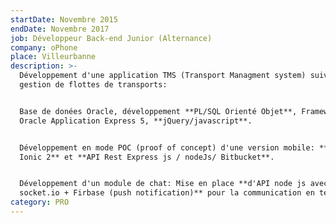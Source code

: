 ```yaml
---
startDate: Novembre 2015
endDate: Novembre 2017
job: Développeur Back-end Junior (Alternance)
company: oPhone
place: Villeurbanne
description: >-
  Développement d'une application TMS (Transport Managment system) suivi et
  gestion de flottes de transports:


  Base de donées Oracle, développement **PL/SQL Orienté Objet**, Framework
  Oracle Application Express 5, **jQuery/javascript**. 


  Développement en mode POC (proof of concept) d'une version mobile: **Framework
  Ionic 2** et **API Rest Express js / nodeJs/ Bitbucket**.


  Développement d'un module de chat: Mise en place **d'API node js avec
  socket.io + Firbase (push notification)** pour la communication en temps réel.
category: PRO
---
```

